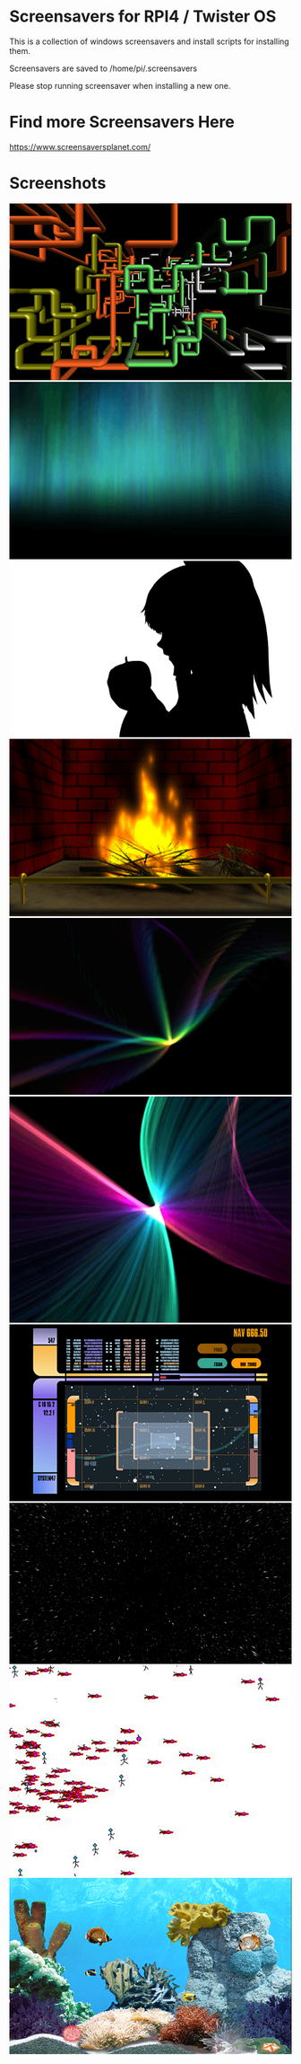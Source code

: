 # Screensavers for RPI4 / Twister OS
This is a collection of windows screensavers and install scripts for installing them.

Screensavers are saved to /home/pi/.screensavers

Please stop running screensaver when installing a new one.

# Find more Screensavers Here
https://www.screensaversplanet.com/

# Screenshots

![3D Pipes](screenshots/3dpipes.png)
![Aurora](screenshots/aurora.png)
![badapple](screenshots/badapple.png)
![fireplace](screenshots/fireplace.png)
![flurry](screenshots/flurry.png)
![grassgames](screenshots/grassgames.png)
![lcars](screenshots/lcars.png)
![starfield](screenshots/starfield.png)
![stickmen](screenshots/stickmen.png)
![tropicfish](screenshots/tropicfish.png)

